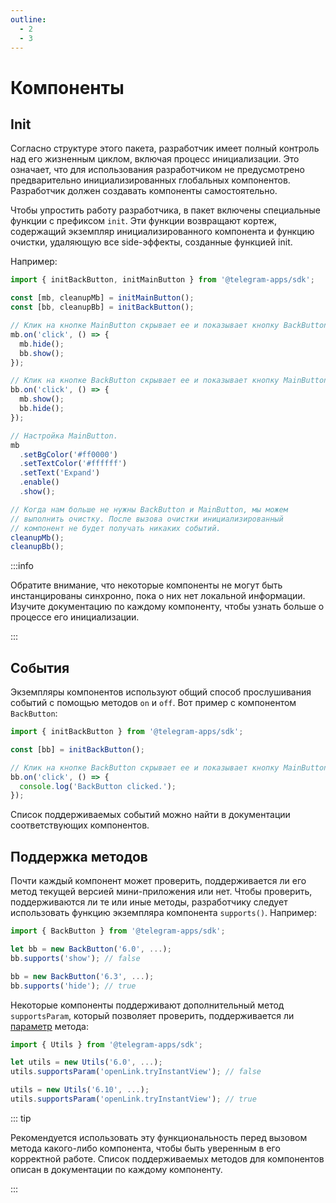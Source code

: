 ```yaml
---
outline:
  - 2
  - 3
---
```


# Компоненты

## Init

Согласно структуре этого пакета, разработчик имеет полный контроль над его жизненным циклом,
включая процесс инициализации. Это означает, что для использования разработчиком не предусмотрено  предварительно инициализированных глобальных компонентов. Разработчик должен создавать компоненты самостоятельно.

Чтобы упростить работу разработчика, в пакет включены специальные функции с префиксом `init`. Эти функции возвращают кортеж, содержащий экземпляр инициализированного компонента
и функцию очистки, удаляющую все side-эффекты, созданные функцией init.

Например:

```typescript
import { initBackButton, initMainButton } from '@telegram-apps/sdk';

const [mb, cleanupMb] = initMainButton();
const [bb, cleanupBb] = initBackButton();

// Клик на кнопке MainButton скрывает ее и показывает кнопку BackButton.
mb.on('click', () => {
  mb.hide();
  bb.show();
});

// Клик на кнопке BackButton скрывает ее и показывает кнопку MainButton.
bb.on('click', () => {
  mb.show();
  bb.hide();
});

// Настройка MainButton.
mb
  .setBgColor('#ff0000')
  .setTextColor('#ffffff')
  .setText('Expand')
  .enable()
  .show();

// Когда нам больше не нужны BackButton и MainButton, мы можем 
// выполнить очистку. После вызова очистки инициализированный 
// компонент не будет получать никаких событий.
cleanupMb();
cleanupBb();
```

:::info

Обратите внимание, что некоторые компоненты не могут быть инстанцированы синхронно, пока о них нет локальной информации. Изучите документацию по каждому компоненту, чтобы узнать больше о процессе его инициализации.

:::

## События

Экземпляры компонентов используют общий способ прослушивания событий с помощью методов `on` и `off`.
Вот пример с компонентом `BackButton`:

```typescript
import { initBackButton } from '@telegram-apps/sdk';

const [bb] = initBackButton();

// Клик на кнопке BackButton скрывает ее и показывает кнопку MainButton.
bb.on('click', () => {
  console.log('BackButton clicked.');
});
```

Список поддерживаемых событий можно найти в документации соответствующих компонентов.

## Поддержка методов

Почти каждый компонент может проверить, поддерживается ли его метод текущей версией мини-приложения или нет. Чтобы проверить, поддерживаются ли те или иные методы, разработчику следует использовать функцию экземпляра компонента
`supports()`. Например:

```typescript
import { BackButton } from '@telegram-apps/sdk';

let bb = new BackButton('6.0', ...);
bb.supports('show'); // false

bb = new BackButton('6.3', ...);
bb.supports('hide'); // true
```

Некоторые компоненты поддерживают дополнительный метод `supportsParam`, который позволяет проверить, поддерживается ли <ins>параметр</ins> метода:

```typescript
import { Utils } from '@telegram-apps/sdk';

let utils = new Utils('6.0', ...);
utils.supportsParam('openLink.tryInstantView'); // false

utils = new Utils('6.10', ...);
utils.supportsParam('openLink.tryInstantView'); // true
```

::: tip

Рекомендуется использовать эту функциональность перед вызовом метода какого-либо компонента, чтобы быть уверенным в его корректной работе. Список поддерживаемых методов для компонентов описан в документации
по каждому компоненту.

:::
